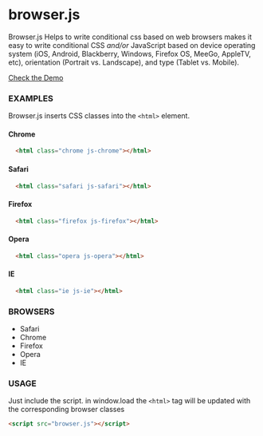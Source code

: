 # browser.js

Browser.js Helps to write conditional css based on web browsers makes it easy to write conditional CSS _and/or_ JavaScript based on device operating system (iOS, Android, Blackberry, Windows, Firefox OS, MeeGo, AppleTV, etc), orientation (Portrait vs. Landscape), and type (Tablet vs. Mobile).

[Check the Demo](http://juandresyn.com/apps/browser/)

### EXAMPLES

Browser.js inserts CSS classes into the `<html>` element.

#### Chrome

``` html
  <html class="chrome js-chrome"></html>
``` 

#### Safari


``` html
  <html class="safari js-safari"></html>
``` 

#### Firefox


``` html
  <html class="firefox js-firefox"></html>
``` 

#### Opera


``` html
  <html class="opera js-opera"></html>
``` 

#### IE


``` html
  <html class="ie js-ie"></html>
``` 

###  BROWSERS

* Safari
* Chrome
* Firefox
* Opera
* IE

### USAGE

Just include the script. in window.load  the `<html>` tag will be updated with the corresponding browser classes

``` html
<script src="browser.js"></script>
```
